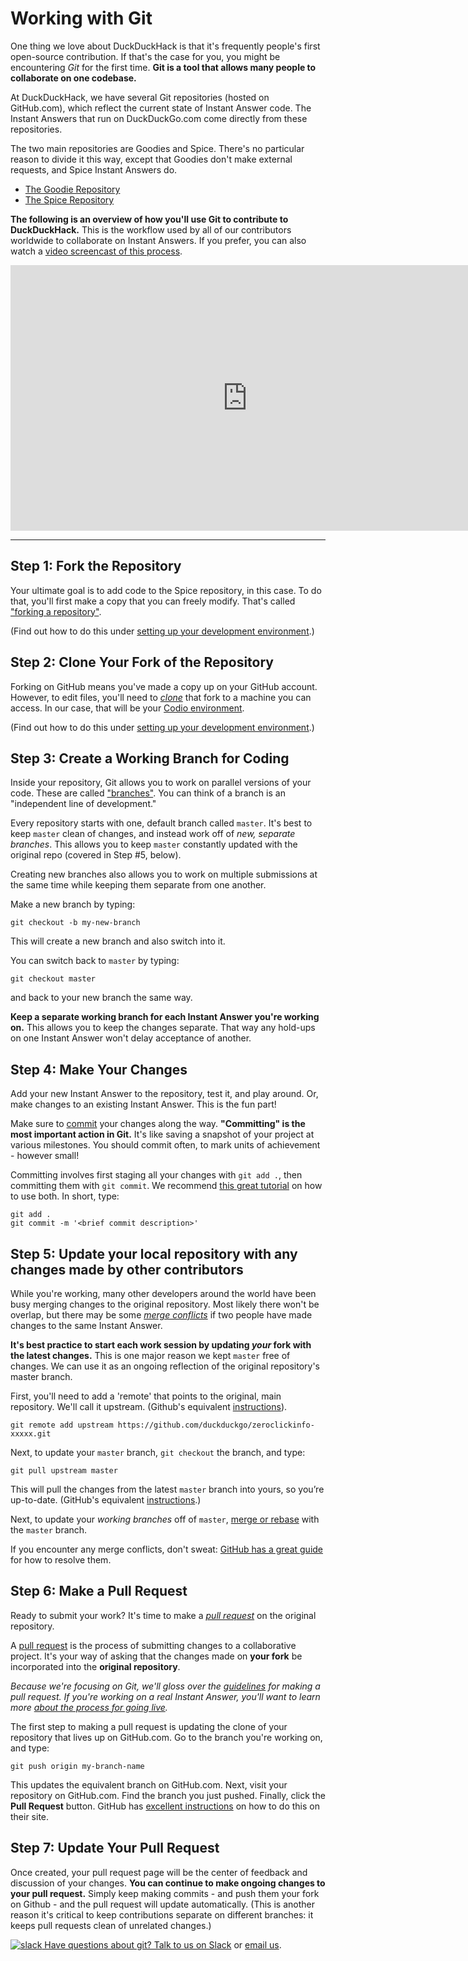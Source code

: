 # Working with Git

One thing we love about DuckDuckHack is that it's frequently people's first open-source contribution. If that's the case for you, you might be encountering *Git* for the first time. **Git is a tool that allows many people to collaborate on one codebase.**

At DuckDuckHack, we have several Git repositories (hosted on GitHub.com), which reflect the current state of Instant Answer code. The Instant Answers that run on DuckDuckGo.com come directly from these repositories.

The two main repositories are Goodies and Spice. There's no particular reason to divide it this way, except that Goodies don't make external requests, and Spice Instant Answers do.

- [The Goodie Repository](https://github.com/duckduckgo/zeroclickinfo-goodies)
- [The Spice Repository](https://github.com/duckduckgo/zeroclickinfo-spice)

**The following is an overview of how you'll use Git to contribute to DuckDuckHack.** This is the workflow used by all of our contributors worldwide to collaborate on Instant Answers. If you prefer, you can also watch a [video screencast of this process](https://vimeo.com/148366187).

<iframe src="https://player.vimeo.com/video/148366187?byline=0" width="757" height="425" frameborder="0" webkitallowfullscreen mozallowfullscreen allowfullscreen></iframe>

----

## Step 1: Fork the Repository

Your ultimate goal is to add code to the Spice repository, in this case. To do that, you'll first make a copy that you can freely modify. That's called ["forking a repository"](https://help.github.com/articles/fork-a-repo/).

(Find out how to do this under [setting up your development environment](http://docs.duckduckhack.com/welcome/setup-dev-environment.html).)

## Step 2: Clone Your Fork of the Repository

Forking on GitHub means you've made a copy up on your GitHub account. However, to edit files, you'll need to [*clone*](https://help.github.com/articles/cloning-a-repository/) that fork to a machine you can access. In our case, that will be your [Codio environment](http://docs.duckduckhack.com/welcome/setup-dev-environment.html).

(Find out how to do this under [setting up your development environment](http://docs.duckduckhack.com/welcome/setup-dev-environment.html).)

## Step 3: Create a Working Branch for Coding

Inside your repository, Git allows you to work on parallel versions of your code. These are called ["branches"](https://www.atlassian.com/git/tutorials/using-branches/). You can think of a  branch is an "independent line of development."

Every repository starts with one, default branch called `master`. It's best to keep `master` clean of changes, and instead work off of *new, separate branches*. This allows you to keep `master` constantly updated with the original repo (covered in Step #5, below). 

Creating new branches also allows you to work on multiple submissions at the same time while keeping them separate from one another.

Make a new branch by typing:

```
git checkout -b my-new-branch
```

This will create a new branch and also switch into it.

You can switch back to `master` by typing:

```
git checkout master
```

and back to your new branch the same way.

**Keep a separate working branch for each Instant Answer you're working on.** This allows you to keep the changes separate. That way any hold-ups on one Instant Answer won't delay acceptance of another.


## Step 4: Make Your Changes

Add your new Instant Answer to the repository, test it, and play around. Or, make changes to an existing Instant Answer. This is the fun part!

Make sure to [commit](https://www.atlassian.com/git/tutorials/saving-changes/git-commit) your changes along the way. **"Committing" is the most important action in Git.** It's like saving a snapshot of your project at various milestones. You should commit often, to mark units of achievement - however small!

Committing involves first staging all your changes with `git add .`, then committing them with `git commit`. We recommend [this great tutorial](https://www.atlassian.com/git/tutorials/saving-changes) on how to use both. In short, type:

```
git add .
git commit -m '<brief commit description>'
```

## Step 5: Update your local repository with any changes made by other contributors

While you're working, many other developers around the world have been busy merging changes to the original repository. Most likely there won't be overlap, but there may be some *[merge conflicts](https://help.github.com/articles/resolving-a-merge-conflict-from-the-command-line/)* if two people have made changes to the same Instant Answer.

**It's best practice to start each work session by updating *your* fork with the latest changes.** This is one major reason we kept `master` free of changes. We can use it as an ongoing reflection of the original repository's master branch.

First, you'll need to add a 'remote' that points to the original, main repository. We'll call it upstream. (Github's equivalent [instructions](https://help.github.com/articles/configuring-a-remote-for-a-fork/)).

```
git remote add upstream https://github.com/duckduckgo/zeroclickinfo-xxxxx.git
```

Next, to update your `master` branch, `git checkout` the branch, and type:

```
git pull upstream master
```

This will pull the changes from the latest `master` branch into yours, so you’re up-to-date. (GitHub's equivalent [instructions](https://help.github.com/articles/syncing-a-fork/).)

Next, to update your *working branches* off of `master`, [merge or rebase](https://www.atlassian.com/git/tutorials/merging-vs-rebasing/) with the `master` branch.

If you encounter any merge conflicts, don't sweat: [GitHub has a great guide](https://help.github.com/articles/resolving-a-merge-conflict-from-the-command-line/) for how to resolve them.

## Step 6: Make a Pull Request

Ready to submit your work? It's time to make a *[pull request](http://oss-watch.ac.uk/resources/pullrequest)* on the original repository.

A [pull request](http://oss-watch.ac.uk/resources/pullrequest) is the process of submitting changes to a collaborative project. It's your way of asking that the changes made on **your fork** be incorporated into the **original repository**.

*Because we're focusing on Git, we'll gloss over the [guidelines](http://docs.duckduckhack.com/submitting/checklist.html) for making a pull request. If you're working on a real Instant Answer, you'll want to learn more [about the process for going live](http://docs.duckduckhack.com/submitting/submitting-overview.html).*

The first step to making a pull request is updating the clone of your repository that lives up on GitHub.com. Go to the branch you're working on, and type:

```
git push origin my-branch-name
```

This updates the equivalent branch on GitHub.com. Next, visit your repository on GitHub.com. Find the branch you just pushed. Finally, click the **Pull Request** button. GitHub has [excellent instructions](https://help.github.com/articles/using-pull-requests/) on how to do this on their site.

## Step 7: Update Your Pull Request

Once created, your pull request page will be the center of feedback and discussion of your changes. **You can continue to make ongoing changes to your pull request.** Simply keep making commits - and push them your fork on Github - and the pull request will update automatically. (This is another reason it's critical to keep contributions separate on different branches: it keeps pull requests clean of unrelated changes.)

[![slack](http://docs.duckduckhack.com/assets/slack.png) Have questions about git? Talk to us on Slack](mailto:QuackSlack@duckduckgo.com?subject=AddMe) or [email us](mailto:open@duckduckgo.com).
